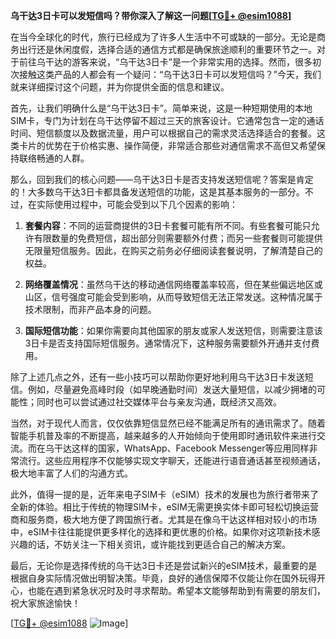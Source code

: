 **乌干达3日卡可以发短信吗？带你深入了解这一问题[[TG💪+ @esim1088](https://t.me/s/esim1088)]**

在当今全球化的时代，旅行已经成为了许多人生活中不可或缺的一部分。无论是商务出行还是休闲度假，选择合适的通信方式都是确保旅途顺利的重要环节之一。对于前往乌干达的游客来说，“乌干达3日卡”是一个非常实用的选择。然而，很多初次接触这类产品的人都会有一个疑问：“乌干达3日卡可以发短信吗？”今天，我们就来详细探讨这个问题，并为你提供全面的信息和建议。

首先，让我们明确什么是“乌干达3日卡”。简单来说，这是一种短期使用的本地SIM卡，专门为计划在乌干达停留不超过三天的旅客设计。它通常包含一定的通话时间、短信额度以及数据流量，用户可以根据自己的需求灵活选择适合的套餐。这类卡片的优势在于价格实惠、操作简便，非常适合那些对通信需求不高但又希望保持联络畅通的人群。

那么，回到我们的核心问题——乌干达3日卡是否支持发送短信呢？答案是肯定的！大多数乌干达3日卡都具备发送短信的功能，这是其基本服务的一部分。不过，在实际使用过程中，可能会受到以下几个因素的影响：

1. **套餐内容**：不同的运营商提供的3日卡套餐可能有所不同。有些套餐可能只允许有限数量的免费短信，超出部分则需要额外付费；而另一些套餐则可能提供无限量短信服务。因此，在购买之前务必仔细阅读套餐说明，了解清楚自己的权益。

2. **网络覆盖情况**：虽然乌干达的移动通信网络覆盖率较高，但在某些偏远地区或山区，信号强度可能会受到影响，从而导致短信无法正常发送。这种情况属于技术限制，而非产品本身的问题。

3. **国际短信功能**：如果你需要向其他国家的朋友或家人发送短信，则需要注意该3日卡是否支持国际短信服务。通常情况下，这种服务需要额外开通并支付费用。

除了上述几点之外，还有一些小技巧可以帮助你更好地利用乌干达3日卡发送短信。例如，尽量避免高峰时段（如早晚通勤时间）发送大量短信，以减少拥堵的可能性；同时也可以尝试通过社交媒体平台与亲友沟通，既经济又高效。

当然，对于现代人而言，仅仅依靠短信显然已经不能满足所有的通讯需求了。随着智能手机普及率的不断提高，越来越多的人开始倾向于使用即时通讯软件来进行交流。而在乌干达这样的国家，WhatsApp、Facebook Messenger等应用同样非常流行。这些应用程序不仅能够实现文字聊天，还能进行语音通话甚至视频通话，极大地丰富了人们的沟通方式。

此外，值得一提的是，近年来电子SIM卡（eSIM）技术的发展也为旅行者带来了全新的体验。相比于传统的物理SIM卡，eSIM无需更换实体卡即可轻松切换运营商和服务商，极大地方便了跨国旅行者。尤其是在像乌干达这样相对较小的市场中，eSIM卡往往能提供更多样化的选择和更优惠的价格。如果你对这项新技术感兴趣的话，不妨关注一下相关资讯，或许能找到更适合自己的解决方案。

最后，无论你是选择传统的乌干达3日卡还是尝试新兴的eSIM技术，最重要的是根据自身实际情况做出明智决策。毕竟，良好的通信保障不仅能让你在国外玩得开心，也能在遇到紧急状况时及时寻求帮助。希望本文能够帮助到有需要的朋友们，祝大家旅途愉快！

[[TG💪+ @esim1088](https://t.me/s/esim1088) ![Image](https://i.postimg.cc/4NQfJmqS/Snipaste-2025-05-13-00-14-12.png)]
